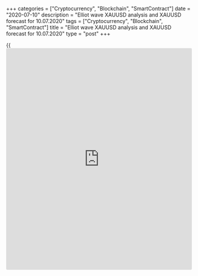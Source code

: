 +++
categories = ["Cryptocurrency", "Blockchain", "SmartContract"]
date = "2020-07-10"
description = "Elliot wave XAUUSD analysis and XAUUSD forecast for 10.07.2020"
tags = ["Cryptocurrency", "Blockchain", "SmartContract"]
title = "Elliot wave XAUUSD analysis and XAUUSD forecast for 10.07.2020"
type = "post"
+++

{{<iframe id="large-banner" src="https://www.bounty.group/#slide=8.0" width="100%" height="600" scrolling="no" style="border: 0px solid rgb(216, 221, 230); border-radius: 3px;">}}

July 10, 2020

July 10, 2020

XAU/USD: Elliott wave analysis and forecast for 10.07.2020 –
17.07.2020Alex Geuta

## [XAU/USD][1] remains likely to grow. Estimated pivot point is at the
level of 1772.70.

 **Main scenario:** consider long positions from corrections above the
level of 1772.70 **** with the target in 1830.00 – 1845.00.

 **Alternative scenario:** Breakout and consolidation below the level of
1772.70 ****will allow the pair to decline to the levels of 1746.84 –
1704.32.

 **Analysis:** Supposedly, an ascending correction of larger degree
continues developing in the form of wave (B) on the [daily](https://www.fintecher.org/2020/03/03/forex-trading-daily-strategy/) time frame,
with wave С of (B) forming within. On the H4 time frame, supposedly, the
fifth wave v of C is forming with wave (v) of v of C forming inside.
The fifth wave of a smaller degree v of (v) of v is forming on H1 time
frame. If the assumption is correct, the price will continue rising to
the levels of 1830.00 – 1845.00. The level of 1772.70 is critical in
this scenario as its breakout will enable the pair to continue declining
to the levels of 1746.84 – 1704.32.

![LiteForex: Elliot wave XAUUSD analysis and XAUUSD forecast for
10.07.2020 – 17.07.2020][2]

![LiteForex: Elliot wave XAUUSD analysis and XAUUSD forecast for
10.07.2020 – 17.07.2020][3]

![LiteForex: Elliot wave XAUUSD analysis and XAUUSD forecast for
10.07.2020 – 17.07.2020][4]

* * *

P.S. Did you like my article? Share it in social networks: it will be
the best “thank you" :)

Ask me questions and comment below. I’ll be glad to answer your
questions and give necessary explanations.

 **Useful links:**

  * I recommend trying to trade with a reliable broker [here][5]. The system allows you to trade by yourself or copy successful traders from all across the globe.
  * Use my promo-code BLOG for getting deposit bonus 50% on LiteForex platform. Just enter this code in the appropriate field while [depositing][6] your trading account.
  * Telegram channel with high-quality analytics, Forex reviews, training articles, and other useful things for traders <t.me/liteforex>

## Price chart of XAUUSD in real time mode

![XAU/USD: Elliott wave analysis and forecast for 10.07.2020 –
17.07.2020][7]

The content of this article reflects the author’s opinion and does not
necessarily reflect the official position of LiteForex. The material
published on this page is provided for informational purposes only and
should not be considered as the provision of investment advice for the
purposes of Directive 2004/39/EC.

Rate this article:

{{value}}

( {{count}} {{title}} )

   1. my.liteforex.com/trading/chart?symbol=XAUUSD
   2. cdn.liteforex.com/cache/uploads/blog_post/wave-analisys/10-07-2020/XAUUSDH1.png?w=30&s=95a750556b85149f2f9ace4af0546346
   3. cdn.liteforex.com/cache/uploads/blog_post/wave-analisys/10-07-2020/XAUUSDH4.png?w=30&s=6d18ec848708154b7bb52f94de36ad22
   4. cdn.liteforex.com/cache/uploads/blog_post/wave-analisys/10-07-2020/XAUUSDDaily.png?w=30&s=750958c0ea2a6dac7076a149bfae37c2
   5. my.liteforex.com/?category=analysts-opinions&slug=xauusd-elliott-wave-analysis-and-forecast-for-10072020---17072020&openPopup=%2Fregistration%2Fpopup&utm_source=blog&utm_medium=article&utm_campaign=bonus
   6. my.liteforex.com/deposit/?category=analysts-opinions&slug=xauusd-elliott-wave-analysis-and-forecast-for-10072020---17072020&promo_code=BLOG&utm_source=blog&utm_medium=article&utm_campaign=bonus
   7. cdn.liteforex.com/cache/uploads/blog_post/wave-analisys/Previews-elliot-waves/xauusd-elliott-wave-analysis-liteforex-blog-preview.jpg?q=75&w=1000&s=76b5be820614e11009e65d30ff4ec08f